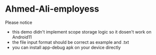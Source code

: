 # Ahmed-Ali-employess
Please notice
* this demo didn't implement scope storage logic so it dosen't work on Android11
* the file input format should be correct as example and .txt
* you can install app-debug apk on your device directly 
